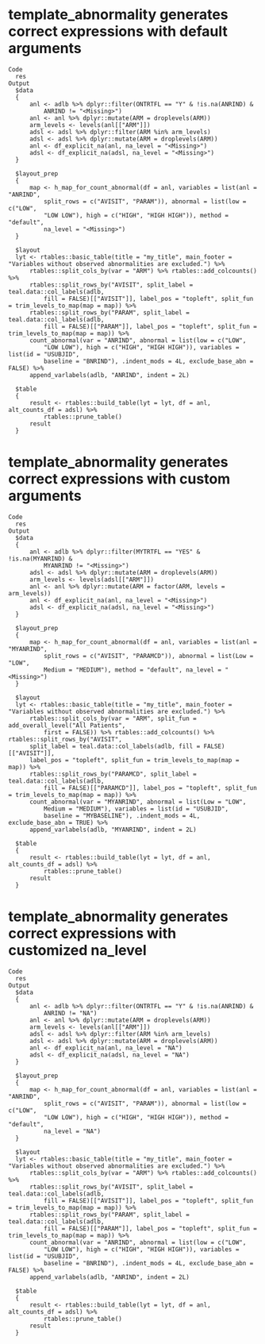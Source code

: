 # template_abnormality generates correct expressions with default arguments

    Code
      res
    Output
      $data
      {
          anl <- adlb %>% dplyr::filter(ONTRTFL == "Y" & !is.na(ANRIND) & 
              ANRIND != "<Missing>")
          anl <- anl %>% dplyr::mutate(ARM = droplevels(ARM))
          arm_levels <- levels(anl[["ARM"]])
          adsl <- adsl %>% dplyr::filter(ARM %in% arm_levels)
          adsl <- adsl %>% dplyr::mutate(ARM = droplevels(ARM))
          anl <- df_explicit_na(anl, na_level = "<Missing>")
          adsl <- df_explicit_na(adsl, na_level = "<Missing>")
      }
      
      $layout_prep
      {
          map <- h_map_for_count_abnormal(df = anl, variables = list(anl = "ANRIND", 
              split_rows = c("AVISIT", "PARAM")), abnormal = list(low = c("LOW", 
              "LOW LOW"), high = c("HIGH", "HIGH HIGH")), method = "default", 
              na_level = "<Missing>")
      }
      
      $layout
      lyt <- rtables::basic_table(title = "my_title", main_footer = "Variables without observed abnormalities are excluded.") %>% 
          rtables::split_cols_by(var = "ARM") %>% rtables::add_colcounts() %>% 
          rtables::split_rows_by("AVISIT", split_label = teal.data::col_labels(adlb, 
              fill = FALSE)[["AVISIT"]], label_pos = "topleft", split_fun = trim_levels_to_map(map = map)) %>% 
          rtables::split_rows_by("PARAM", split_label = teal.data::col_labels(adlb, 
              fill = FALSE)[["PARAM"]], label_pos = "topleft", split_fun = trim_levels_to_map(map = map)) %>% 
          count_abnormal(var = "ANRIND", abnormal = list(low = c("LOW", 
              "LOW LOW"), high = c("HIGH", "HIGH HIGH")), variables = list(id = "USUBJID", 
              baseline = "BNRIND"), .indent_mods = 4L, exclude_base_abn = FALSE) %>% 
          append_varlabels(adlb, "ANRIND", indent = 2L)
      
      $table
      {
          result <- rtables::build_table(lyt = lyt, df = anl, alt_counts_df = adsl) %>% 
              rtables::prune_table()
          result
      }
      

# template_abnormality generates correct expressions with custom arguments

    Code
      res
    Output
      $data
      {
          anl <- adlb %>% dplyr::filter(MYTRTFL == "YES" & !is.na(MYANRIND) & 
              MYANRIND != "<Missing>")
          adsl <- adsl %>% dplyr::mutate(ARM = droplevels(ARM))
          arm_levels <- levels(adsl[["ARM"]])
          anl <- anl %>% dplyr::mutate(ARM = factor(ARM, levels = arm_levels))
          anl <- df_explicit_na(anl, na_level = "<Missing>")
          adsl <- df_explicit_na(adsl, na_level = "<Missing>")
      }
      
      $layout_prep
      {
          map <- h_map_for_count_abnormal(df = anl, variables = list(anl = "MYANRIND", 
              split_rows = c("AVISIT", "PARAMCD")), abnormal = list(Low = "LOW", 
              Medium = "MEDIUM"), method = "default", na_level = "<Missing>")
      }
      
      $layout
      lyt <- rtables::basic_table(title = "my_title", main_footer = "Variables without observed abnormalities are excluded.") %>% 
          rtables::split_cols_by(var = "ARM", split_fun = add_overall_level("All Patients", 
              first = FALSE)) %>% rtables::add_colcounts() %>% rtables::split_rows_by("AVISIT", 
          split_label = teal.data::col_labels(adlb, fill = FALSE)[["AVISIT"]], 
          label_pos = "topleft", split_fun = trim_levels_to_map(map = map)) %>% 
          rtables::split_rows_by("PARAMCD", split_label = teal.data::col_labels(adlb, 
              fill = FALSE)[["PARAMCD"]], label_pos = "topleft", split_fun = trim_levels_to_map(map = map)) %>% 
          count_abnormal(var = "MYANRIND", abnormal = list(Low = "LOW", 
              Medium = "MEDIUM"), variables = list(id = "USUBJID", 
              baseline = "MYBASELINE"), .indent_mods = 4L, exclude_base_abn = TRUE) %>% 
          append_varlabels(adlb, "MYANRIND", indent = 2L)
      
      $table
      {
          result <- rtables::build_table(lyt = lyt, df = anl, alt_counts_df = adsl) %>% 
              rtables::prune_table()
          result
      }
      

# template_abnormality generates correct expressions with customized na_level

    Code
      res
    Output
      $data
      {
          anl <- adlb %>% dplyr::filter(ONTRTFL == "Y" & !is.na(ANRIND) & 
              ANRIND != "NA")
          anl <- anl %>% dplyr::mutate(ARM = droplevels(ARM))
          arm_levels <- levels(anl[["ARM"]])
          adsl <- adsl %>% dplyr::filter(ARM %in% arm_levels)
          adsl <- adsl %>% dplyr::mutate(ARM = droplevels(ARM))
          anl <- df_explicit_na(anl, na_level = "NA")
          adsl <- df_explicit_na(adsl, na_level = "NA")
      }
      
      $layout_prep
      {
          map <- h_map_for_count_abnormal(df = anl, variables = list(anl = "ANRIND", 
              split_rows = c("AVISIT", "PARAM")), abnormal = list(low = c("LOW", 
              "LOW LOW"), high = c("HIGH", "HIGH HIGH")), method = "default", 
              na_level = "NA")
      }
      
      $layout
      lyt <- rtables::basic_table(title = "my_title", main_footer = "Variables without observed abnormalities are excluded.") %>% 
          rtables::split_cols_by(var = "ARM") %>% rtables::add_colcounts() %>% 
          rtables::split_rows_by("AVISIT", split_label = teal.data::col_labels(adlb, 
              fill = FALSE)[["AVISIT"]], label_pos = "topleft", split_fun = trim_levels_to_map(map = map)) %>% 
          rtables::split_rows_by("PARAM", split_label = teal.data::col_labels(adlb, 
              fill = FALSE)[["PARAM"]], label_pos = "topleft", split_fun = trim_levels_to_map(map = map)) %>% 
          count_abnormal(var = "ANRIND", abnormal = list(low = c("LOW", 
              "LOW LOW"), high = c("HIGH", "HIGH HIGH")), variables = list(id = "USUBJID", 
              baseline = "BNRIND"), .indent_mods = 4L, exclude_base_abn = FALSE) %>% 
          append_varlabels(adlb, "ANRIND", indent = 2L)
      
      $table
      {
          result <- rtables::build_table(lyt = lyt, df = anl, alt_counts_df = adsl) %>% 
              rtables::prune_table()
          result
      }
      

